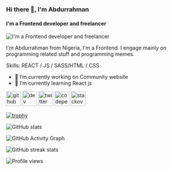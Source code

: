 
### Hi there 👋, I'm Abdurrahman
#### I'm a Frontend developer and freelancer
![I'm a Frontend developer and freelancer](https://pbs.twimg.com/profile_banners/1359190415539380227/1657542567/1080x360)

I'm Abdurrahman from Nigeria, I'm a Frontend. I engage mainly on programming related stuff and programming memes.

Skills:  REACT / JS / SASS/HTML / CSS

- 🔭 I’m currently working on Community website 
- 🌱 I’m currently learning React js 


[<img src='https://cdn.jsdelivr.net/npm/simple-icons@3.0.1/icons/github.svg' alt='github' height='40'>](https://github.com/Codeknight1)  [<img src='https://cdn.jsdelivr.net/npm/simple-icons@3.0.1/icons/dev-dot-to.svg' alt='dev' height='40'>](https://dev.to/Codeknight1)  [<img src='https://cdn.jsdelivr.net/npm/simple-icons@3.0.1/icons/twitter.svg' alt='twitter' height='40'>](https://twitter.com/@codeknight0)  [<img src='https://cdn.jsdelivr.net/npm/simple-icons@3.0.1/icons/codepen.svg' alt='codepen' height='40'>](https://codepen.io/@Dev-ray)  [<img src='https://cdn.jsdelivr.net/npm/simple-icons@3.0.1/icons/stackoverflow.svg' alt='stackoverflow' height='40'>](https://stackoverflow.com/users/Dev-Ray)  

[![trophy](https://github-profile-trophy.vercel.app/?username=Codeknight1)](https://github.com/ryo-ma/github-profile-trophy)

![GitHub stats](https://github-readme-stats.vercel.app/api?username=Codeknight1&show_icons=true&count_private=true)  

![GitHub Activity Graph](https://activity-graph.herokuapp.com/graph?username=Codeknight1)  

![GitHub streak stats](https://github-readme-streak-stats.herokuapp.com/?user=Codeknight1)  

![Profile views](https://gpvc.arturio.dev/Codeknight1)  
